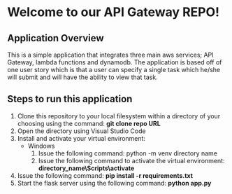 # Welcome to our API Gateway REPO!

## Application Overview
This is a simple application that integrates three main aws services; API Gateway, lambda functions and dynamodb. The application
is based off of one user story which is that a user can specify a single task which he/she will submit and will have the ability
to view that task.

## Steps to run this application
1. Clone this repository to your local filesystem within a directory of your choosing using the command: **git clone repo URL**
2. Open the directory using Visual Studio Code
3. Install and activate your virtual environment:
   - Windows
     1. Issue the following command: python -m venv directory name
     2. Issue the following command to activate the virtual environment: **directory_name\Scripts\activate**
4. Issue the following command: **pip install -r requirements.txt**
5. Start the flask server using the following command: **python app.py**

